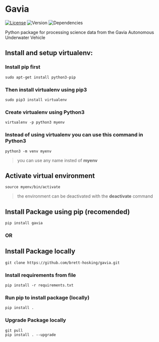 # Gavia
[![License](http://img.shields.io/:license-mit-blue.svg)](http://octopress.mit-license.org) ![Version](https://img.shields.io/badge/version-0.0.1-orange.svg) ![Dependencies](https://img.shields.io/badge/dependencies-up%20to%20date-green.svg) 

Python package for processing science data from the Gavia Autonomous Underwater Vehicle


## Install and setup virtualenv:

### Install **pip** first

    sudo apt-get install python3-pip

### Then install **virtualenv** using pip3

    sudo pip3 install virtualenv 

### Create virtualenv using Python3
    virtualenv -p python3 myenv

### Instead of using virtualenv you can use this command in Python3
    python3 -m venv myenv

>you can use any name insted of **myenv**

## Activate virtual environment

    source myenv/bin/activate

>the environment can be deactivated with the **deactivate** command

## Install Package using **pip** (recomended)
    pip install gavia 

### OR

## Install Package locally
    git clone https://github.com/brett-hosking/gavia.git

### Install requirements from file 
    pip install -r requirements.txt


### Run pip to install package (locally)
    pip install . 

### Upgrade Package locally
    git pull
    pip install . --upgrade